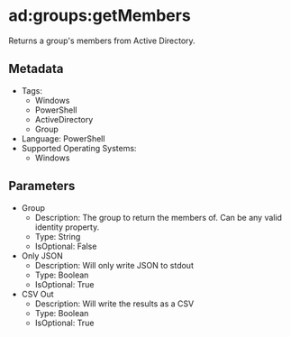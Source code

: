 <!-- region Generated -->
# ad:groups:getMembers

Returns a group's members from Active Directory.

## Metadata

- Tags:
  - Windows
  - PowerShell
  - ActiveDirectory
  - Group
- Language: PowerShell
- Supported Operating Systems:
  - Windows

## Parameters

- Group
  - Description: The group to return the members of. Can be any valid identity property.
  - Type: String
  - IsOptional: False
- Only JSON
  - Description: Will only write JSON to stdout
  - Type: Boolean
  - IsOptional: True
- CSV Out
  - Description: Will write the results as a CSV
  - Type: Boolean
  - IsOptional: True
<!-- endregion -->

